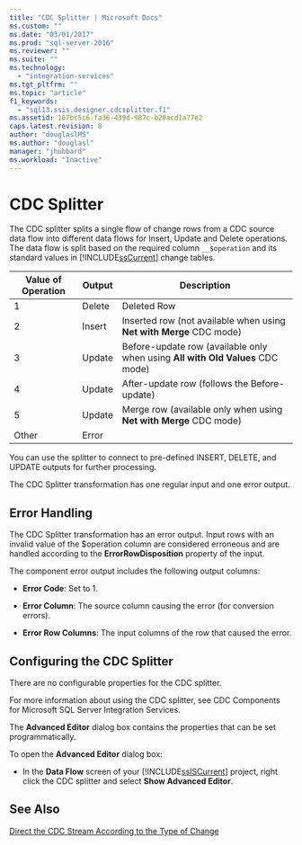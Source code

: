```yaml
---
title: "CDC Splitter | Microsoft Docs"
ms.custom: ""
ms.date: "03/01/2017"
ms.prod: "sql-server-2016"
ms.reviewer: ""
ms.suite: ""
ms.technology: 
  - "integration-services"
ms.tgt_pltfrm: ""
ms.topic: "article"
f1_keywords: 
  - "sql13.ssis.designer.cdcsplitter.f1"
ms.assetid: 167bc5c6-fa36-439d-987c-b20acd1a77e2
caps.latest.revision: 8
author: "douglaslMS"
ms.author: "douglasl"
manager: "jhubbard"
ms.workload: "Inactive"
---
```

# CDC Splitter
  The CDC splitter splits a single flow of change rows from a CDC source data flow into different data flows for Insert, Update and Delete operations. The data flow is split based on the required column `__$operation` and its standard values in [!INCLUDE[ssCurrent](../../includes/sscurrent-md.md)] change tables.  
  
|Value of Operation|Output|Description|  
|------------------------|------------|-----------------|  
|1|Delete|Deleted Row|  
|2|Insert|Inserted row (not available when using **Net with Merge** CDC mode)|  
|3|Update|Before-update row (available only when using **All with Old Values** CDC mode)|  
|4|Update|After-update row (follows the Before-update)|  
|5|Update|Merge row (available only when using **Net with Merge** CDC mode)|  
|Other|Error||  
  
 You can use the splitter to connect to pre-defined INSERT, DELETE, and UPDATE outputs for further processing.  
  
 The CDC Splitter transformation has one regular input and one error output.  
  
## Error Handling  
 The CDC Splitter transformation has an error output. Input rows with an invalid value of the $operation column are considered erroneous and are handled according to the **ErrorRowDisposition** property of the input.  
  
 The component error output includes the following output columns:  
  
-   **Error Code**: Set to 1.  
  
-   **Error Column**: The source column causing the error (for conversion errors).  
  
-   **Error Row Columns**: The input columns of the row that caused the error.  
  
## Configuring the CDC Splitter  
 There are no configurable properties for the CDC splitter.  
  
 For more information about using the CDC splitter, see CDC Components for Microsoft SQL Server Integration Services.  
  
 The **Advanced Editor** dialog box contains the properties that can be set programmatically.  
  
 To open the **Advanced Editor** dialog box:  
  
-   In the **Data Flow** screen of your [!INCLUDE[ssISCurrent](../../includes/ssiscurrent-md.md)] project, right click the CDC splitter and select **Show Advanced Editor**.  
  
## See Also  
 [Direct the CDC Stream According to the Type of Change](../../integration-services/data-flow/direct-the-cdc-stream-according-to-the-type-of-change.md)  
  
  
